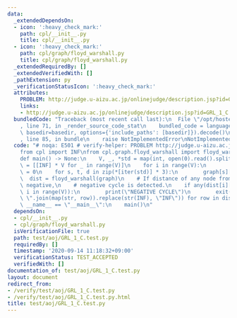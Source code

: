 ```yaml
---
data:
  _extendedDependsOn:
  - icon: ':heavy_check_mark:'
    path: cpl/__init__.py
    title: cpl/__init__.py
  - icon: ':heavy_check_mark:'
    path: cpl/graph/floyd_warshall.py
    title: cpl/graph/floyd_warshall.py
  _extendedRequiredBy: []
  _extendedVerifiedWith: []
  _pathExtension: py
  _verificationStatusIcon: ':heavy_check_mark:'
  attributes:
    PROBLEM: http://judge.u-aizu.ac.jp/onlinejudge/description.jsp?id=GRL_1_C
    links:
    - http://judge.u-aizu.ac.jp/onlinejudge/description.jsp?id=GRL_1_C
  bundledCode: "Traceback (most recent call last):\n  File \"/opt/hostedtoolcache/Python/3.9.1/x64/lib/python3.9/site-packages/onlinejudge_verify/documentation/build.py\"\
    , line 71, in _render_source_code_stat\n    bundled_code = language.bundle(stat.path,\
    \ basedir=basedir, options={'include_paths': [basedir]}).decode()\n  File \"/opt/hostedtoolcache/Python/3.9.1/x64/lib/python3.9/site-packages/onlinejudge_verify/languages/python.py\"\
    , line 85, in bundle\n    raise NotImplementedError\nNotImplementedError\n"
  code: "# noqa: E501 # verify-helper: PROBLEM http://judge.u-aizu.ac.jp/onlinejudge/description.jsp?id=GRL_1_C\n\
    from cpl import INF\nfrom cpl.graph.floyd_warshall import floyd_warshall\n\n\n\
    def main() -> None:\n    V, _, *std = map(int, open(0).read().split())\n    graph\
    \ = [[INF] * V for _ in range(V)]\n    for i in range(V):\n        graph[i][i]\
    \ = 0\n    for s, t, d in zip(*[iter(std)] * 3):\n        graph[s][t] = d\n  \
    \  dist = floyd_warshall(graph)\n    # If distance of any node from itself is\
    \ negative,\n    # negative cycle is detected.\n    if any(dist[i][i] < 0 for\
    \ i in range(V)):\n        print(\"NEGATIVE CYCLE\")\n        exit()\n    [print(\"\
    \ \".join(map(str, row)).replace(str(INF), \"INF\")) for row in dist]\n\n\nif\
    \ __name__ == \"__main__\":\n    main()\n"
  dependsOn:
  - cpl/__init__.py
  - cpl/graph/floyd_warshall.py
  isVerificationFile: true
  path: test/aoj/GRL_1_C.test.py
  requiredBy: []
  timestamp: '2020-09-14 11:18:32+09:00'
  verificationStatus: TEST_ACCEPTED
  verifiedWith: []
documentation_of: test/aoj/GRL_1_C.test.py
layout: document
redirect_from:
- /verify/test/aoj/GRL_1_C.test.py
- /verify/test/aoj/GRL_1_C.test.py.html
title: test/aoj/GRL_1_C.test.py
---
```

